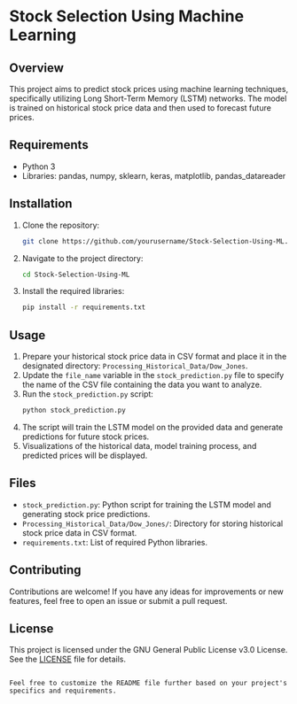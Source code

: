 # Stock Selection Using Machine Learning

## Overview

This project aims to predict stock prices using machine learning techniques, specifically utilizing Long Short-Term Memory (LSTM) networks. The model is trained on historical stock price data and then used to forecast future prices.

## Requirements

- Python 3
- Libraries: pandas, numpy, sklearn, keras, matplotlib, pandas_datareader

## Installation

1. Clone the repository:
   ```bash
   git clone https://github.com/yourusername/Stock-Selection-Using-ML.git
   ```
2. Navigate to the project directory:
   ```bash
   cd Stock-Selection-Using-ML
   ```
3. Install the required libraries:
   ```bash
   pip install -r requirements.txt
   ```

## Usage

1. Prepare your historical stock price data in CSV format and place it in the designated directory: `Processing_Historical_Data/Dow_Jones`.
2. Update the `file_name` variable in the `stock_prediction.py` file to specify the name of the CSV file containing the data you want to analyze.
3. Run the `stock_prediction.py` script:
   ```bash
   python stock_prediction.py
   ```
4. The script will train the LSTM model on the provided data and generate predictions for future stock prices.
5. Visualizations of the historical data, model training process, and predicted prices will be displayed.

## Files

- `stock_prediction.py`: Python script for training the LSTM model and generating stock price predictions.
- `Processing_Historical_Data/Dow_Jones/`: Directory for storing historical stock price data in CSV format.
- `requirements.txt`: List of required Python libraries.

## Contributing

Contributions are welcome! If you have any ideas for improvements or new features, feel free to open an issue or submit a pull request.

## License

This project is licensed under the GNU General Public License v3.0 License. See the [LICENSE](LICENSE) file for details.

```

Feel free to customize the README file further based on your project's specifics and requirements.
```
